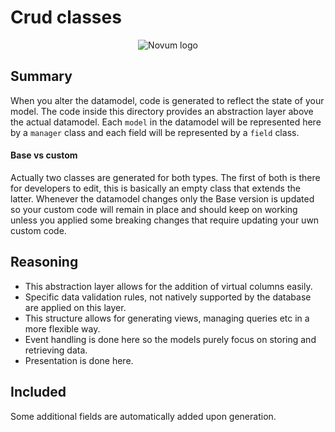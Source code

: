 # Crud classes 
<p align="center"><img src="https://gitlab.com/NovumGit/innovation-app-core/-/raw/master/assets/novum.png"  alt="Novum logo"/></p>

## Summary
When you alter the datamodel, code is generated to reflect the state of your model. The code inside this directory 
provides an abstraction layer above the actual datamodel. Each ```model``` in the datamodel will be represented here by 
a ```manager``` class and each field will be represented by a ```field``` class. 

#### Base vs custom
Actually two classes are generated for both types. The first of both 
is there for developers to edit, this is basically an empty class that extends the latter. Whenever the datamodel 
changes only the Base version is updated so your custom code will remain in place and should keep on working unless
you applied some breaking changes that require updating your uwn custom code.


## Reasoning
- This abstraction layer allows for the addition of virtual columns easily.
- Specific data validation rules, not natively supported by the database are applied on this layer. 
- This structure allows for generating views, managing queries etc in a more flexible way.
- Event handling is done here so the models purely focus on storing and retrieving data.
- Presentation is done here.

## Included
Some additional fields are automatically added upon generation. 
